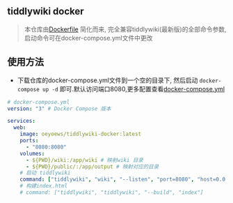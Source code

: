 ## tiddlywiki docker

> 本仓库由[Dockerfile](https://github.com/oeyoews/tiddlywiki-starter-kit/blob/main/Dockerfile) 简化而来, 完全兼容tiddlywiki(最新版)的全部命令参数, 启动命令可在docker-compose.yml文件中更改

## 使用方法

* 下载仓库的docker-compose.yml文件到一个空的目录下, 然后启动 `docker-compose up -d` 即可.默认访问端口8080,更多配置查看[docker-compose.yml](https://github.com/oeyoews/tiddlywiki-docker/blob/main/docker-compose.yml)

```yml
# docker-compose.yml
version: "3" # Docker Compose 版本

services:
  web:
    image: oeyoews/tiddlywiki-docker:latest
    ports:
      - "8080:8080"
    volumes:
      - ${PWD}/wiki:/app/wiki # 映射wiki 目录
      - ${PWD}/public/:/app/output # 映射对应的目录
    # 启动 tiddlywiki
    command: ["tiddlywiki", "wiki", "--listen", "port=8080", "host=0.0.0.0"]
    # 构建index.html
    # command: ["tiddlywiki", "tiddlywiki", "--build", "index"]
```

<!-- ## TODO -->

<!-- * add github ci to push images to dockerhub -->
